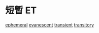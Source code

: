 # 短暫 ET

[ephemeral](/Vocabulary/E/ephemeral.md)
[evanescent](/Vocabulary/E/evanescent.md)
[transient](/Vocabulary/T/transient.md)
[transitory](/Vocabulary/T/transitory.md)
